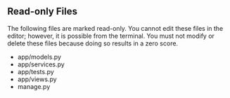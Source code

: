 ## Read-only Files
The following files are marked read-only. You cannot edit these files
in the editor; however, it is possible from the terminal. You must not
modify or delete these files because doing so results in a zero score.

* app/models.py
* app/services.py
* app/tests.py
* app/views.py
* manage.py